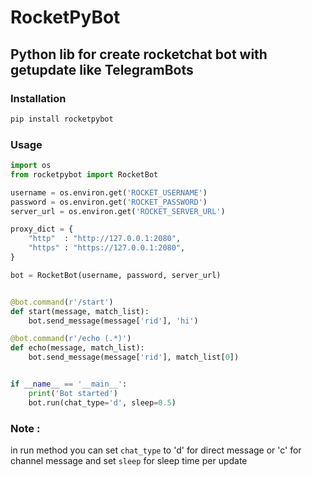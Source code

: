 # RocketPyBot

## Python lib for create rocketchat bot with getupdate like TelegramBots

### Installation

```bash
pip install rocketpybot
```

### Usage

```python
import os
from rocketpybot import RocketBot

username = os.environ.get('ROCKET_USERNAME')
password = os.environ.get('ROCKET_PASSWORD')
server_url = os.environ.get('ROCKET_SERVER_URL')

proxy_dict = {
    "http"  : "http://127.0.0.1:2080",
    "https" : "https://127.0.0.1:2080",
}

bot = RocketBot(username, password, server_url)


@bot.command(r'/start')
def start(message, match_list):
    bot.send_message(message['rid'], 'hi')

@bot.command(r'/echo (.*)')
def echo(message, match_list):
    bot.send_message(message['rid'], match_list[0])


if __name__ == '__main__':
    print('Bot started')
    bot.run(chat_type='d', sleep=0.5)
```

### Note : 
in run method you can set `chat_type` to 'd' for direct message or 'c' for channel message and set `sleep` for sleep time per update


